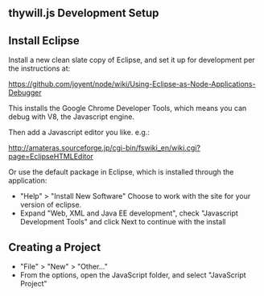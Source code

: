 thywill.js Development Setup
----------------------------

Install Eclipse
---------------

Install a new clean slate copy of Eclipse, and set it up for development per the instructions at:

https://github.com/joyent/node/wiki/Using-Eclipse-as-Node-Applications-Debugger

This installs the Google Chrome Developer Tools, which means you can debug with V8, the Javascript engine.

Then add a Javascript editor you like. e.g.:

http://amateras.sourceforge.jp/cgi-bin/fswiki_en/wiki.cgi?page=EclipseHTMLEditor

Or use the default package in Eclipse, which is installed through the application:

  * "Help" > "Install New Software" Choose to work with the site for your version of eclipse.
  * Expand "Web, XML and Java EE development", check "Javascript Development Tools" and click Next to continue with the install

Creating a Project
------------------

  * "File" > "New" > "Other..."
  * From the options, open the JavaScript folder, and select "JavaScript Project"